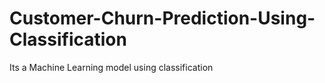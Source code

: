 # Customer-Churn-Prediction-Using-Classification
Its a Machine Learning model using classification 

